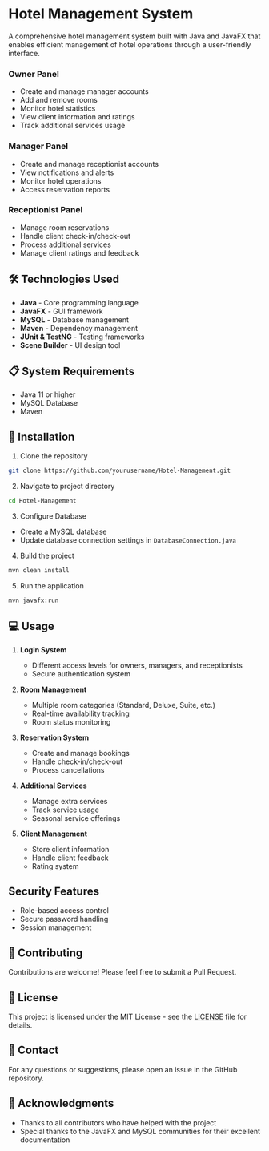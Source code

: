 # Hotel Management System

A comprehensive hotel management system built with Java and JavaFX that enables efficient management of hotel operations through a user-friendly interface.

### Owner Panel
- Create and manage manager accounts
- Add and remove rooms
- Monitor hotel statistics
- View client information and ratings
- Track additional services usage

### Manager Panel
- Create and manage receptionist accounts
- View notifications and alerts
- Monitor hotel operations
- Access reservation reports

### Receptionist Panel
- Manage room reservations
- Handle client check-in/check-out
- Process additional services
- Manage client ratings and feedback

## 🛠 Technologies Used

- **Java** - Core programming language
- **JavaFX** - GUI framework
- **MySQL** - Database management
- **Maven** - Dependency management
- **JUnit & TestNG** - Testing frameworks
- **Scene Builder** - UI design tool

## 📋 System Requirements

- Java 11 or higher
- MySQL Database
- Maven

## 🚀 Installation

1. Clone the repository
```bash
git clone https://github.com/yourusername/Hotel-Management.git
```

2. Navigate to project directory
```bash
cd Hotel-Management
```

3. Configure Database
- Create a MySQL database
- Update database connection settings in `DatabaseConnection.java`

4. Build the project
```bash
mvn clean install
```

5. Run the application
```bash
mvn javafx:run
```

## 💻 Usage

1. **Login System**
   - Different access levels for owners, managers, and receptionists
   - Secure authentication system

2. **Room Management**
   - Multiple room categories (Standard, Deluxe, Suite, etc.)
   - Real-time availability tracking
   - Room status monitoring

3. **Reservation System**
   - Create and manage bookings
   - Handle check-in/check-out
   - Process cancellations

4. **Additional Services**
   - Manage extra services
   - Track service usage
   - Seasonal service offerings

5. **Client Management**
   - Store client information
   - Handle client feedback
   - Rating system

##  Security Features

- Role-based access control
- Secure password handling
- Session management

## 🤝 Contributing

Contributions are welcome! Please feel free to submit a Pull Request.

## 📝 License

This project is licensed under the MIT License - see the [LICENSE](LICENSE) file for details.

## 📧 Contact

For any questions or suggestions, please open an issue in the GitHub repository.

## 🙏 Acknowledgments

- Thanks to all contributors who have helped with the project
- Special thanks to the JavaFX and MySQL communities for their excellent documentation 

